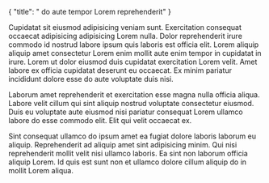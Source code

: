 {
  "title": " do aute tempor Lorem reprehenderit"
}

Cupidatat sit eiusmod adipisicing veniam sunt. Exercitation consequat occaecat adipisicing adipisicing Lorem nulla. Dolor reprehenderit irure commodo id nostrud labore ipsum quis laboris est officia elit. Lorem aliquip aliquip amet consectetur Lorem enim mollit aute enim tempor in cupidatat in irure. Lorem ut dolor eiusmod duis cupidatat exercitation Lorem velit. Amet labore ex officia cupidatat deserunt eu occaecat. Ex minim pariatur incididunt dolore esse do aute voluptate duis nisi.

Laborum amet reprehenderit et exercitation esse magna nulla officia aliqua. Labore velit cillum qui sint aliquip nostrud voluptate consectetur eiusmod. Duis eu voluptate aute eiusmod nisi pariatur consequat Lorem ullamco labore do esse commodo elit. Elit qui velit occaecat ex.

Sint consequat ullamco do ipsum amet ea fugiat dolore laboris laborum eu aliquip. Reprehenderit ad aliquip amet sint adipisicing minim. Qui nisi reprehenderit mollit velit nisi ullamco laboris. Ea sint non laborum officia aliquip Lorem. Id quis est sunt non et ullamco dolore cillum aliquip do in mollit Lorem aliqua.
